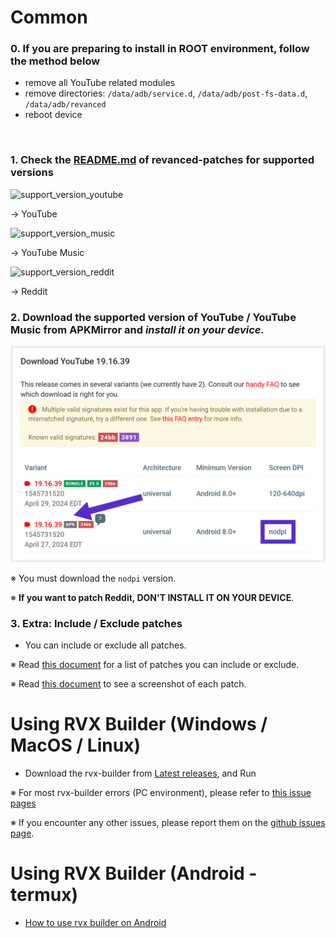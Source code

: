 Common
==
### 0. If you are preparing to install in **ROOT environment**, follow the method below
- remove all YouTube related modules
- remove directories: `/data/adb/service.d`, `/data/adb/post-fs-data.d`, `/data/adb/revanced`
- reboot device

​
### 1. Check the [README.md](https://github.com/inotia00/revanced-patches/tree/revanced-extended#-json-format) of revanced-patches for supported versions

![support_version_youtube](https://github.com/inotia00/revanced-documentation/blob/main/images/compatible_packages_youtube.png)

→ YouTube

![support_version_music](https://github.com/inotia00/revanced-documentation/blob/main/images/compatible_packages_youtube_music.png)

→ YouTube Music

![support_version_reddit](https://github.com/inotia00/revanced-documentation/blob/main/images/compatible_packages_reddit.png)

→ Reddit

### 2. Download the supported version of YouTube / YouTube Music from APKMirror and **_install it on your device._**

![APKMIRROR](https://github.com/inotia00/revanced-documentation/blob/main/images/apkmirror_youtube.png)

※ You must download the `nodpi` version.

※ **If you want to patch Reddit, DON'T INSTALL IT ON YOUR DEVICE**.

### 3. Extra: Include / Exclude patches
- You can include or exclude all patches.


※ Read [this document](https://github.com/inotia00/revanced-documentation/wiki/Options-Information-about-the-patch) for a list of patches you can include or exclude.

※ Read [this document](https://github.com/ReVanced-Extended-Community/Patches-Documentation) to see a screenshot of each patch.


Using RVX Builder (Windows / MacOS / Linux)
==
- Download the rvx-builder from [Latest releases](https://github.com/inotia00/rvx-builder/releases/latest), and Run

※ For most rvx-builder errors (PC environment), please refer to [this issue pages](https://github.com/inotia00/rvx-builder/issues/7)

※ If you encounter any other issues, please report them on the [github issues page](https://github.com/inotia00/rvx-builder/issues).

Using RVX Builder (Android - termux)
==
- [How to use rvx builder on Android](https://github.com/inotia00/rvx-builder/wiki/How-to-use-rvx-builder-on-Android)